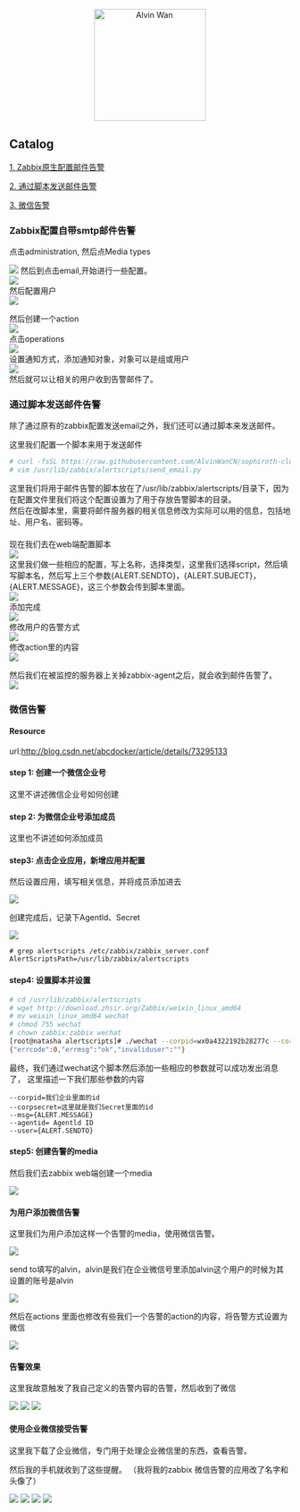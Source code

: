 <p align='center'> <a href='https://github.com/alvinwancn' target="_blank"> <img src='https://github.com/AlvinWanCN/life-record/raw/master/images/etlucency.png' alt='Alvin Wan' width=200></a></p>

## Catalog

[1. Zabbix原生配置邮件告警](#Zabbix配置自带smtp邮件告警)

[2. 通过脚本发送邮件告警](#通过脚本发送邮件告警)

[3. 微信告警](#微信告警)

 
### Zabbix配置自带smtp邮件告警

点击administration, 然后点Media types

<img src=../images/1.jpg>
然后到点击email,开始进行一些配置。</br>
<img src=../images/2.jpg></br>
然后配置用户 </br>
<img src=../images/3.jpg></br>

然后创建一个action </br>
<img src=../images/4.jpg></br>
点击operations </br>
<img src=../images/5.jpg></br>
设置通知方式，添加通知对象，对象可以是组或用户 </br>
<img src=../images/6.jpg></br>
然后就可以让相关的用户收到告警邮件了。


### 通过脚本发送邮件告警

除了通过原有的zabbix配置发送email之外，我们还可以通过脚本来发送邮件。

这里我们配置一个脚本来用于发送邮件

```bash
# curl -fsSL https://raw.githubusercontent.com/AlvinWanCN/sophiroth-cluster/master/zabbix.alv.pub/zabbix/scripts/send_email.py > /usr/lib/zabbix/alertscripts/send_email.py
# vim /usr/lib/zabbix/alertscripts/send_email.py
```
这里我们将用于邮件告警的脚本放在了/usr/lib/zabbix/alertscripts/目录下，因为在配置文件里我们将这个配置设置为了用于存放告警脚本的目录。</br>
然后在改脚本里，需要将邮件服务器的相关信息修改为实际可以用的信息，包括地址、用户名、密码等。
####

现在我们去在web端配置脚本</br>
<img src=../images/7.jpg></br>
这里我们做一些相应的配置，写上名称，选择类型，这里我们选择script，然后填写脚本名，然后写上三个参数{ALERT.SENDTO}，{ALERT.SUBJECT}，{ALERT.MESSAGE}，这三个参数会传到脚本里面。</br>
<img src=../images/8.jpg></br>
添加完成</br>
<img src=../images/9.jpg></br>
修改用户的告警方式</br>
<img src=../images/10.jpg></br>
修改action里的内容</br>
<img src=../images/11.jpg></br>

然后我们在被监控的服务器上关掉zabbix-agent之后，就会收到邮件告警了。</br>
<img src=../images/12.jpg></br>

### 微信告警

#### Resource
url:http://blog.csdn.net/abcdocker/article/details/73295133

#### step 1: 创建一个微信企业号

这里不讲述微信企业号如何创建

#### step 2: 为微信企业号添加成员

这里也不讲述如何添加成员

#### step3: 点击企业应用，新增应用并配置


然后设置应用，填写相关信息，并将成员添加进去

<img src=http://static.zybuluo.com/abcdocker/q2c88y7rzwzhsi6c87zcu6zq/image_1bijfkm9h1rq41m0pe7vso582134.png>

创建完成后，记录下Agentld、Secret

<img src=../images/58.jpg>

```确认下我们的zabbix告警脚本是/usr/lib/zabbix/alertscripts目录
# grep alertscripts /etc/zabbix/zabbix_server.conf
AlertScriptsPath=/usr/lib/zabbix/alertscripts
```

#### step4: 设置脚本并设置
```bash
# cd /usr/lib/zabbix/alertscripts
# wget http://download.zhsir.org/Zabbix/weixin_linux_amd64
# mv weixin_linux_amd64 wechat
# chmod 755 wechat
# chown zabbix:zabbix wechat
[root@natasha alertscripts]# ./wechat --corpid=wx0a4322192b28277c --corpsecret=6qWFgpBegBnJlgXVIiNazOBAPtYlQYIZ8_p0Vxl7omc --msg="出事了！" --agentid=1000002 --user=alvin
{"errcode":0,"errmsg":"ok","invaliduser":""}
```

最终，我们通过wechat这个脚本然后添加一些相应的参数就可以成功发出消息了，
这里描述一下我们那些参数的内容
```
--corpid=我们企业里面的id
--corpsecret=这里就是我们Secret里面的id
--msg={ALERT.MESSAGE}
--agentid= Agentld ID
--user={ALERT.SENDTO}
```

#### step5: 创建告警的media

然后我们去zabbix web端创建一个media

<img src=../images/47.jpg>


#### 为用户添加微信告警

这里我们为用户添加这样一个告警的media，使用微信告警。

<img src=../images/48.jpg>

send to填写的alvin，alvin是我们在企业微信号里添加alvin这个用户的时候为其设置的账号是alvin

<img src=../images/49.jpg>

然后在actions 里面也修改有些我们一个告警的action的内容，将告警方式设置为微信

<img src=../images/50.jpg>

#### 告警效果

这里我故意触发了我自己定义的告警内容的告警，然后收到了微信


<img src=../images/51.jpg>

<img src=../images/52.jpg>

<img src=../images/53.jpg>


#### 使用企业微信接受告警

这里我下载了企业微信，专门用于处理企业微信里的东西，查看告警。

然后我的手机就收到了这些提醒。 （我将我的zabbix 微信告警的应用改了名字和头像了）

<img src=../images/54.jpg>

<img src=../images/55.jpg>

<img src=../images/56.jpg>

<img src=../images/57.jpg>
